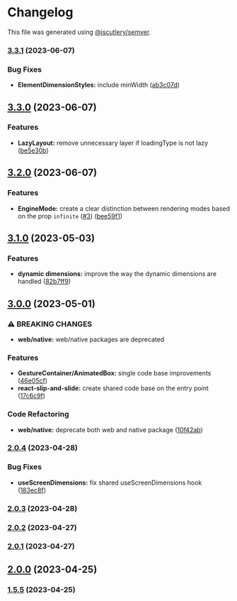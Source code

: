 # Changelog

This file was generated using [@jscutlery/semver](https://github.com/jscutlery/semver).

### [3.3.1](https://github.com/joaorr3/react-slip-and-slide/compare/v3.3.0...v3.3.1) (2023-06-07)


### Bug Fixes

* **ElementDimensionStyles:** include minWidth ([ab3c07d](https://github.com/joaorr3/react-slip-and-slide/commit/ab3c07db41de8a715df489c5e1699cad442430f7))

## [3.3.0](https://github.com/joaorr3/react-slip-and-slide/compare/v3.2.0...v3.3.0) (2023-06-07)


### Features

* **LazyLayout:** remove unnecessary layer if loadingType is not lazy ([be5e30b](https://github.com/joaorr3/react-slip-and-slide/commit/be5e30b36253e726c0c4dedad46537bd15bcc180))

## [3.2.0](https://github.com/joaorr3/react-slip-and-slide/compare/v3.1.0...v3.2.0) (2023-06-07)


### Features

* **EngineMode:** create a clear distinction between rendering modes based on the prop `infinite` ([#3](https://github.com/joaorr3/react-slip-and-slide/issues/3)) ([bee59f1](https://github.com/joaorr3/react-slip-and-slide/commit/bee59f13f6dfbcb8781d967e36634594887699df))

## [3.1.0](https://github.com/joaorr3/react-slip-and-slide/compare/v3.0.0...v3.1.0) (2023-05-03)


### Features

* **dynamic dimensions:** improve the way the dynamic dimensions are handled ([82b7ff9](https://github.com/joaorr3/react-slip-and-slide/commit/82b7ff925cd1619bc0162552e4a1ad377625b421))

## [3.0.0](https://github.com/joaorr3/react-slip-and-slide/compare/v2.0.4...v3.0.0) (2023-05-01)


### ⚠ BREAKING CHANGES

* **web/native:** web/native packages are deprecated

### Features

* **GestureContainer/AnimatedBox:** single code base improvements ([46e05cf](https://github.com/joaorr3/react-slip-and-slide/commit/46e05cfa29af4f8f4210aeadda2457f04c865164))
* **react-slip-and-slide:** create shared code base on the entry point ([17c6c9f](https://github.com/joaorr3/react-slip-and-slide/commit/17c6c9fbedf4ee4660d30b9eecacbe50d55a02b9))


### Code Refactoring

* **web/native:** deprecate both web and native package ([10f42ab](https://github.com/joaorr3/react-slip-and-slide/commit/10f42ab54def15c3efe9c82f7ae07d8644d5ca8f))

### [2.0.4](https://github.com/joaorr3/react-slip-and-slide/compare/v2.0.3...v2.0.4) (2023-04-28)


### Bug Fixes

* **useScreenDimensions:** fix shared useScreenDimensions hook ([183ec8f](https://github.com/joaorr3/react-slip-and-slide/commit/183ec8f24019eb4d552c19d58c5b0ccf30777625))

### [2.0.3](https://github.com/joaorr3/react-slip-and-slide/compare/v2.0.2...v2.0.3) (2023-04-28)

### [2.0.2](https://github.com/joaorr3/react-slip-and-slide/compare/v2.0.1...v2.0.2) (2023-04-27)

### [2.0.1](https://github.com/joaorr3/react-slip-and-slide/compare/v2.0.0...v2.0.1) (2023-04-27)

## [2.0.0](https://github.com/joaorr3/react-slip-and-slide/compare/v1.5.5...v2.0.0) (2023-04-25)

### [1.5.5](https://github.com/joaorr3/react-slip-and-slide/compare/v1.5.4...v1.5.5) (2023-04-25)
